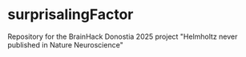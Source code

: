# surprisalingFactor
Repository for the BrainHack Donostia 2025 project "Helmholtz never published in Nature Neuroscience"
